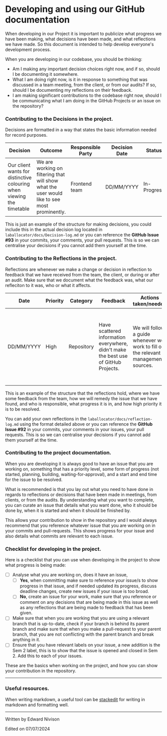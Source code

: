 # Developing and using our GitHub documentation

When developing in our Project it is important to publicize what progress we have been making, what decisions have been made, and what reflections we have made.
So this document is intended to help develop everyone's development process.

When you are developing in our codebase, you should be thinking:

- Am I making any important decision choices right now, and if so, should I be documenting it somewhere.
- What I am doing right now, is it in response to something that was discussed in a team meeting, from the client, or from our audits? If so, should I be documenting my reflections on their feedback.
- I am making significant contributions to the codebase right now, should I be communicating what I am doing in the GitHub Projects or an issue on the repository?

### Contributing to the Decisions in the project.

Decisions are formatted in a way that states the basic information needed for record purposes.

|Decision|Outcome|Responsible Party|Decision Date|Status|
|--|--|--|--|--|
|Our client wants for distinctive colouring when viewing the timetable|We are working on filtering that will show what the user would like to see most prominently.|Frontend team|DD/MM/YYYY|In-Progress|

This is just an example of the structure for making decisions, you could include this in the actual decision log located in `laballocator/docs/Decision-log.md` or you can reference the **GitHub Issue #93** in your commits, your comments, your pull requests. This is so we can centralise your decisions if you cannot add them yourself at the time.

### Contributing to the Reflections in the project.

Reflections are whenever we make a change or decision in reflection to feedback that we have received from the team, the client, or during or after an audit. Make sure that we document what the feedback was, what our refleciton to it was, who or what it affects.

|Date|Priority|Category|Feedback|Actions taken/needed|Source|Progress|Action|
|--|--|--|--|--|--|--|--|
|DD/MM/YYYY|High|Repository|Have scattered information everywhere, didn't make the best use of GitHub Projects.|We will follow a guide whenever we work to fill out the relevant management sources.|Team|In-progress|Edward will create the check-list, and the team needs to follow it.|

This is an example of the structure that the reflections hold, where we have some feedback from the team, how we will remedy the issue that we have found, and who is responsible, what progress it is in, and how high priority it is to be resolved.

You can add your own reflections in the `laballocator/docs/reflection-log.md` using the format detailed above or you can reference the **GitHub Issue #92** in your commits, your comments in your issues, your pull requests. This is so we can centralise your decisions if you cannot add them yourself at the time.

### Contributing to the project documentation.

When you are developing it is always good to have an issue that you are working on, something that has a priority level, some form of progress (not started, planning, building, waiting-for-approval), and a start and end time for the issue to be resolved.

What is recommended is that you lay out what you need to have done in regards to reflections or decisions that have been made in meetings, from clients, or from the audits. By understanding what you want to complete, you can curate an issue that details what you want done, who it should be done by, when it is started and when it should be finished by.

This allows your contribution to show in the repository and I would always recommend that you reference whatever issue that you are working on in your commits and pull-requests. This shows progress for your issue and also details what commits are relevant to each issue.

### Checklist for developing in the project.

Here is a checklist that you can use when developing in the project to show what progress is being made:

 - [ ] Analyse what you are working on, does it have an issue,
	 - [ ] **Yes**, when committing make sure to reference your issue/s to show progress in that issue, and if needed updated its progress, discuss deadline changes, create new issues if your issue is too broad.
	 - [ ] **No**, create an issue for your work, make sure that you reference or comment on any decisions that are being made in this issue as well as any reflections that are being made to feedback that has been given.
 - [ ] Make sure that when you are working that you are using a relevant branch that is up-to-date, check if your branch is behind its parent branch and make sure that when you make a pull-request to your parent branch, that you are not conflicting with the parent branch and break anything in it.
 - [ ] Ensure that you have relevant labels on your issue, a new addition is the Sem 2 label, this is to show that the issue is opened and closed in Sem 2. Add this to each of your issues.

These are the basics when working on the project, and how you can show your contribution in the repository. 

---

### Useful resources.

When writing markdown, a useful tool can be [stackedit](stackedit.io) for writing in markdown and formatting well.

---

Written by Edward Nivison

Edited on 07/07/2024
